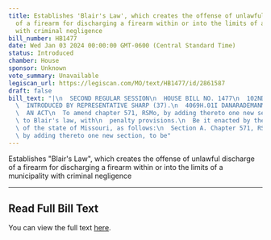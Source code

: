 ```yaml
---
title: Establishes 'Blair's Law', which creates the offense of unlawful discharge
  of a firearm for discharging a firearm within or into the limits of a municipality
  with criminal negligence
bill_number: HB1477
date: Wed Jan 03 2024 00:00:00 GMT-0600 (Central Standard Time)
status: Introduced
chamber: House
sponsor: Unknown
vote_summary: Unavailable
legiscan_url: https://legiscan.com/MO/text/HB1477/id/2861587
draft: false
bill_text: "|\n  SECOND REGULAR SESSION\n  HOUSE BILL NO. 1477\n  102ND GENERAL ASSEMBLY\n\
  \  INTRODUCED BY REPRESENTATIVE SHARP (37).\n  4069H.01I DANARADEMANMILLER,ChiefClerk\n\
  \  AN ACT\n  To amend chapter 571, RSMo, by adding thereto one new section relating\
  \ to Blair's law, with\n  penalty provisions.\n  Be it enacted by the General Assembly\
  \ of the state of Missouri, as follows:\n  Section A. Chapter 571, RSMo, is amended\
  \ by adding thereto one new section, to be"
---
```

Establishes "Blair's Law", which creates the offense of unlawful discharge of a firearm for discharging a firearm within or into the limits of a municipality with criminal negligence

---

## Read Full Bill Text

You can view the full text [here](https://legiscan.com/MO/text/HB1477/id/2861587).
